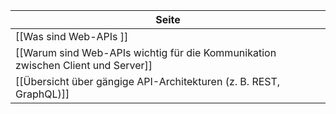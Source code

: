 | Seite |
| ----------- |
| [[Was sind Web-APIs ]] |
| [[Warum sind Web-APIs wichtig für die Kommunikation zwischen Client und Server]] |
| [[Übersicht über gängige API-Architekturen (z. B. REST, GraphQL)]] |
